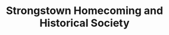 ---
layout: repo
title: "Strongstown Homecoming and Historical Society"
id: 15316
permalink: repos/15316/
---